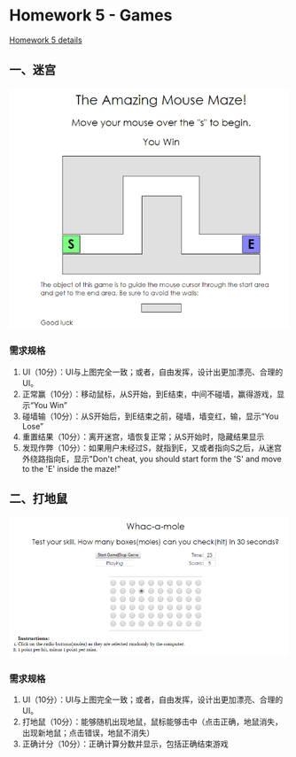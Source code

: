 # Homework 5 - Games

[Homework 5 details](http://my.ss.sysu.edu.cn/wiki/display/WEB/Homework+6+-+Games)

## 一、迷宫

### ![game1](https://github.com/wulinman/Web2.0/blob/master/5-games/game1/img/demo.png?raw=true)

### 需求规格

1. UI（10分）：UI与上图完全一致；或者，自由发挥，设计出更加漂亮、合理的UI。
2. 正常赢（10分）：移动鼠标，从S开始，到E结束，中间不碰墙，赢得游戏，显示“You Win”
3. 碰墙输（10分）：从S开始后，到E结束之前，碰墙，墙变红，输，显示“You Lose”
4. 重置结果（10分）：离开迷宫，墙恢复正常；从S开始时，隐藏结果显示
5. 发现作弊（10分）：如果用户未经过S，就指到E，又或者指向S之后，从迷宫外绕路指向E，显示"Don't cheat, you should start form the 'S' and move to the 'E' inside the maze!"



## 二、打地鼠

![game2](https://github.com/wulinman/Web2.0/blob/master/5-games/game2/img/demo.png?raw=true)

### 需求规格

1. UI（10分）：UI与上图完全一致；或者，自由发挥，设计出更加漂亮、合理的UI。
2. 打地鼠（10分）：能够随机出现地鼠，鼠标能够击中（点击正确，地鼠消失，出现新地鼠；点击错误，地鼠不消失）
3. 正确计分（10分）：正确计算分数并显示，包括正确结束游戏